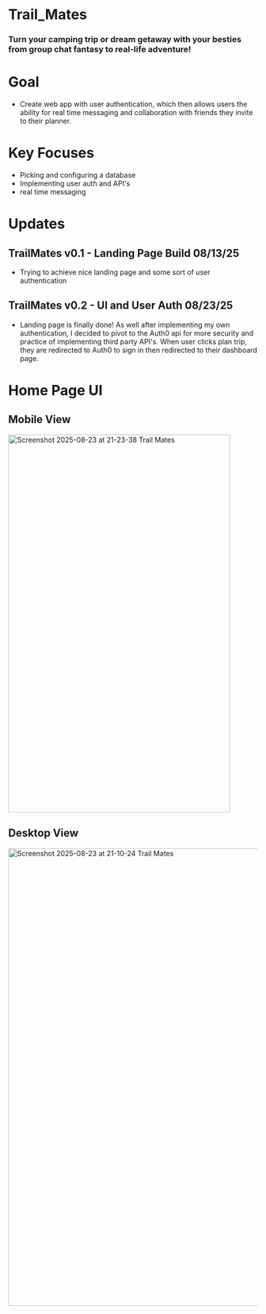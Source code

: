 # Trail_Mates
### Turn your camping trip or dream getaway with your besties from group chat fantasy to real-life adventure!

# Goal
* Create web app with user authentication, which then allows users the ability for real time messaging and collaboration with friends they invite to their planner.

# Key Focuses
* Picking and configuring a database
* Implementing user auth and API's
* real time messaging

# Updates
## TrailMates v0.1 - Landing Page Build 08/13/25
* Trying to achieve nice landing page and some sort of user authentication

## TrailMates v0.2 - UI and User Auth 08/23/25
* Landing page is finally done! As well after implementing my own authentication, I decided to pivot to the Auth0 api for more security and practice of implementing third party API's. When user clicks plan trip, they are redirected to Auth0 to sign in then redirected to their dashboard page.

# Home Page UI
## Mobile View 
<img width="448" height="762" alt="Screenshot 2025-08-23 at 21-23-38 Trail Mates" src="https://github.com/user-attachments/assets/fe253390-7ee4-47ab-bd1c-06e103d070db" />

## Desktop View
<img width="1919" height="923" alt="Screenshot 2025-08-23 at 21-10-24 Trail Mates" src="https://github.com/user-attachments/assets/ed4c8bb3-6661-46fd-b997-8bcc859aefcc" />
